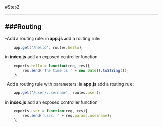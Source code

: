 #Step2

---
###Routing
---
-Add a routing rule:
in <b>app.js</b> add a routing rule:
```javascript
	app.get('/hello', routes.hello);
```
in <b>index.js</b> add an exposed controller function:
```javascript
	exports.hello = function(req, res){
		res.send('The time is ' + new Date().toString());
	};
```
-Add a routing rule with parameters:
in <b>app.js</b> add a routing rule:
```javascript
	app.get('/user/:username', routes.user);
```
in <b>index.js</b> add an exposed controller function:
```javascript
	exports.user = function(req, res){
		res.send('user: ' + req.params.username);
	};
```

